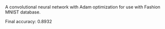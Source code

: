 A convolutional neural network with Adam optimization for use with Fashion MNIST database.

Final accuracy: 0.8932